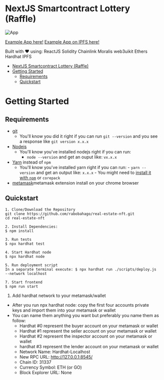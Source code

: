 # NextJS Smartcontract Lottery (Raffle)

![App](images/readme-app.png)

[Example App here!](https://fancy-dream-3458.on.fleek.co/)
[Example App on IPFS here!](ipfs://Qme4KacFx21y6pYuTC6veAU2usryXB3fNWqLkX3a2hMvDe)

Built with ❤️ using:
ReactJS
Solidity
Chainlink
Moralis
web3uikit
Ethers
Hardhat
IPFS

- [NextJS Smartcontract Lottery (Raffle)](#nextjs-smartcontract-lottery-raffle)
- [Getting Started](#getting-started)
  - [Requirements](#requirements)
  - [Quickstart](#quickstart)

# Getting Started

## Requirements

- [git](https://git-scm.com/book/en/v2/Getting-Started-Installing-Git)
  - You'll know you did it right if you can run `git --version` and you see a response like `git version x.x.x`
- [Nodejs](https://nodejs.org/en/)
  - You'll know you've installed nodejs right if you can run:
    - `node --version` and get an ouput like: `vx.x.x`
- [Yarn](https://yarnpkg.com/getting-started/install) instead of `npm`
  - You'll know you've installed yarn right if you can run: - `yarn --version` and get an output like: `x.x.x` - You might need to [install it with `npm`](https://classic.yarnpkg.com/lang/en/docs/install/) or `corepack`
- [metamask](https://metamask.io/download/)metamask extension install on your chrome browser

## Quickstart

```
1. Clone/Download the Repository
git clone https://github.com/rabobahago/real-estate-nft.git
cd real-estate-nft

2. Install Dependencies:
$ npm install

3. Run tests
$ npx hardhat test

4. Start Hardhat node
$ npx hardhat node

5. Run deployment script
In a separate terminal execute: $ npx hardhat run ./scripts/deploy.js --network localhost

7. Start frontend
$ npm run start
```

1. Add hardhat network to your metamask/wallet

- After you run npx hardhat node: copy the first four accounts private keys and import them into your metamask or wallet
- You can name them anything you want but preferably you name them as follow:
  - Hardhat #0 represent the buyer account on your metamask or wallet
  - Hardhat #1 represent the seller account on your metamask or wallet
  - Hardhat #2 represent the inspector account on your metamask or wallet
  - hardhat #3 represent the lender account on your metamask or wallet
  - Network Name: Hardhat-Localhost
  - New RPC URL: http://127.0.0.1:8545/
  - Chain ID: 31337
  - Currency Symbol: ETH (or GO)
  - Block Explorer URL: None
